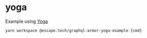 # yoga

Example using [Yoga](https://www.graphql-yoga.com/)

```bash
yarn workspace @escape.tech/graphql-armor-yoga-example {cmd}
```
